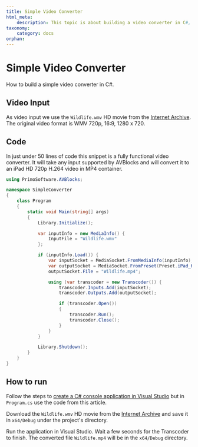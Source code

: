 ```yaml
---
title: Simple Video Converter
html_meta:
    description: This topic is about building a video converter in C#, C++, and Visual Studio.
taxonomy:
    category: docs
orphan:
---
```


# Simple Video Converter

How to build a simple video converter in C#.

## Video Input

As video input we use the `Wildlife.wmv` HD movie from the [Internet Archive](https://archive.org/download/WildlifeHd/Wildlife.wmv). The original video format is WMV 720p, 16:9, 1280 x 720.

## Code

In just under 50 lines of code this snippet is a fully functional video converter. It will take any input supported by AVBlocks and will convert it to an iPad HD 720p H.264 video in MP4 container.

``` csharp
using PrimoSoftware.AVBlocks;

namespace SimpleConverter
{
    class Program
    {
        static void Main(string[] args)
        {
            Library.Initialize();

            var inputInfo = new MediaInfo() {
                InputFile = "Wildlife.wmv"
            };

            if (inputInfo.Load()) {
                var inputSocket = MediaSocket.FromMediaInfo(inputInfo);
                var outputSocket = MediaSocket.FromPreset(Preset.iPad_H264_720p);
                outputSocket.File = "Wildlife.mp4";

                using (var transcoder = new Transcoder()) {
                    transcoder.Inputs.Add(inputSocket);
                    transcoder.Outputs.Add(outputSocket);

                    if (transcoder.Open())
                    {
                        transcoder.Run();
                        transcoder.Close();
                    }
                }
            }

            Library.Shutdown();
        }
    }
}
```

## How to run

Follow the steps to [create a C# console application in Visual Studio](../getting-started/create-a-c-sharp-console-application-in-visual-studio) but in `Program.cs` use the code from this article. 

Download the `Wildlife.wmv` HD movie from the [Internet Archive](https://archive.org/download/WildlifeHd/Wildlife.wmv) and save it in `x64/Debug` under the project's directory.

Run the application in Visual Studio. Wait a few seconds for the Transcoder to finish. The converted file `Wildlife.mp4` will be in the `x64/Debug` directory.

